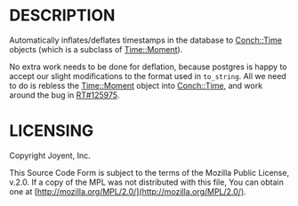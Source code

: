 # DESCRIPTION

Automatically inflates/deflates timestamps in the database to [Conch::Time](https://joyent.github.io/conch/modules/Conch::Time) objects (which is
a subclass of [Time::Moment](https://metacpan.org/pod/Time::Moment)).

No extra work needs to be done for deflation, because postgres is happy to accept our slight
modifications to the format used in `to_string`.  All we need to do is rebless the
[Time::Moment](https://metacpan.org/pod/Time::Moment) object into [Conch::Time](https://joyent.github.io/conch/modules/Conch::Time), and work around the bug in
[RT#125975](https://rt.cpan.org/Ticket/Display.html?id=125975).

# LICENSING

Copyright Joyent, Inc.

This Source Code Form is subject to the terms of the Mozilla Public License,
v.2.0. If a copy of the MPL was not distributed with this file, You can obtain
one at [http://mozilla.org/MPL/2.0/](http://mozilla.org/MPL/2.0/).
